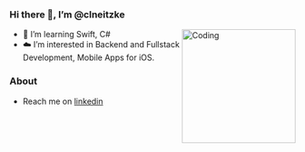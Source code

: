 ### Hi there 👋,  I’m @clneitzke 

<!-- img align="right" alt="Coding" width="200" src="https://cdn.dribbble.com/users/1059583/screenshots/4171367/coding-freak.gif" -->
<img align="right" alt="Coding" width="200" src="https://techcrunch.com/wp-content/uploads/2014/02/flappy.gif?w=1390&crop=1">

- 🔭 I’m learning Swift, C# <br/>
- ☁️ I’m interested in Backend and Fullstack Development, Mobile Apps for iOS.

### About

- Reach me on [linkedin](https://linkedin.com/in/clneitzke/)

